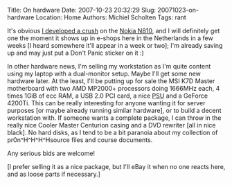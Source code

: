 Title: On hardware
Date: 2007-10-23 20:32:29
Slug: 20071023-on-hardware
Location: Home
Authors: Michiel Scholten
Tags: rant

<p>It's obvious <a href="http://aquariusoft.org/~mbscholt/index.php?rantid=599">I developed a crush</a> on the <a href="http://www.brighthand.com/default.asp?newsID=13426">Nokia N810</a>, and I will definitely get one the moment it shows up in e-shops here in the Netherlands in a few weeks [I heard somewhere it'll appear in a week or two]; I'm already saving up and may just put a Don't Panic sticker on it :)</p>

<p>In other hardware news, I'm selling my workstation as I'm quite content using my laptop with a dual-monitor setup. Maybe I'll get some new hardware later. At the least, I'll be putting up for sale the MSI K7D Master motherboard with two AMD MP2000+ processors doing 1666MHz each, 4 times 1GiB of ecc RAM, a USB 2.0 PCI card, a nice <acronym title="Power Supply Unit">PSU</acronym> and a GeForce 4200Ti. This can be really interesting for anyone wanting it for server purposes [or maybe already running similar hardware], or to build a decent workstation with. If someone wants a complete package, I can throw in the really nice Cooler Master Centurion casing and a DVD rewriter [all in nice black]. No hard disks, as I tend to be a bit paranoia about my collection of pr0n^H^H^H^Hsource files and course documents.</p>

<p>Any serious bids are welcome!</p>

<p>[I prefer selling it as a nice package, but I'll eBay it when no one reacts here, and as loose parts if necessary.]</p>